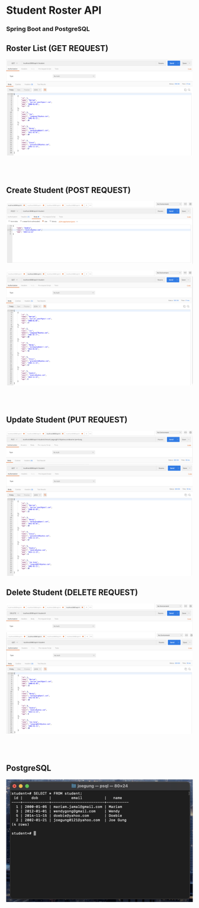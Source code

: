 # Student Roster API
### Spring Boot and PostgreSQL


## Roster List (GET REQUEST)
![Alt text](demo-images/getmapping.png?raw=true "getmapping")

<br><br>

## Create Student (POST REQUEST)
![Alt text](demo-images/postmapping.png?raw=true "postmapping")
<br>

![Alt text](demo-images/postmapping2.png?raw=true "getmapping")

<br><br>

## Update Student (PUT REQUEST)
![Alt text](demo-images/putmapping.png?raw=true "putmapping")
<br>
![Alt text](demo-images/putmapping2.png?raw=true "putmapping2")

## Delete Student (DELETE REQUEST)
![Alt text](demo-images/deletemapping.png?raw=true "deletemapping")
<br>
![Alt text](demo-images/deletemapping2.png?raw=true "deletemapping2")

<br><br>

## PostgreSQL
![Alt text](demo-images/postgresql.png?raw=true "postgresql")
